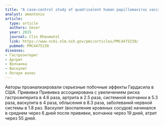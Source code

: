 ```yaml
---
title: "A case–control study of quadrivalent human papillomavirus vaccine-associated autoimmune adverse events"
analyst: amantonio
article:
  type: article
  authors: Geier
  year: 2015
  journal: Clin Rheumatol
  link: https://www.ncbi.nlm.nih.gov/pmc/articles/PMC4475239/
  pubmed: PMC4475239
diseases:
- Гастроэнтерит
- Артрит
- Волчанка
- Васкулит
- Потеря волос
---
```


Авторы проанализировали серьезные побочные эффекты Гардасила в США. Прививка Прививка ассоциирована с увеличением риска гастроэнтерита в 4.6 раза, артрита в 2.5 раза, системной волчанки в 5.3 раза, васкулита в 4 раза, облысения в 8.3 раза, заболеваний нервной системы в 1.8 раз.
Васкулит (воспаление кровяных сосудов) начинался в среднем через 6 дней после прививки, волчанка через 19 дней, атрит через 55 дней.
